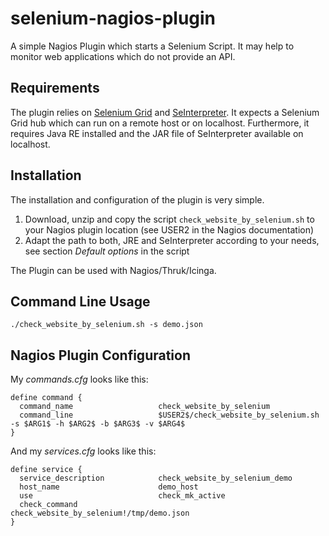 # selenium-nagios-plugin
A simple Nagios Plugin which starts a Selenium Script.
It may help to monitor web applications which do not provide an API.

## Requirements
The plugin relies on [Selenium Grid](https://github.com/SeleniumHQ/selenium/wiki/Grid2) and [SeInterpreter](https://github.com/SeleniumBuilder/se-builder/wiki/Se-Interpreter).
It expects a Selenium Grid hub which can run on a remote host or on localhost. Furthermore, it requires Java RE installed and the JAR file of SeInterpreter available on localhost.

## Installation
The installation and configuration of the plugin is very simple.

1. Download, unzip and copy the script `check_website_by_selenium.sh` to your Nagios plugin location (see USER2 in the Nagios documentation)
2. Adapt the path to both, JRE and SeInterpreter according to your needs, see section *Default options* in the script

The Plugin can be used with Nagios/Thruk/Icinga.

## Command Line Usage
```
./check_website_by_selenium.sh -s demo.json
```

## Nagios Plugin Configuration
My *commands.cfg* looks like this:
```
define command {
  command_name                   check_website_by_selenium
  command_line                   $USER2$/check_website_by_selenium.sh -s $ARG1$ -h $ARG2$ -b $ARG3$ -v $ARG4$
}
```

And my *services.cfg* looks like this:
```
define service {
  service_description            check_website_by_selenium_demo
  host_name                      demo_host
  use                            check_mk_active
  check_command                  check_website_by_selenium!/tmp/demo.json
}
```

